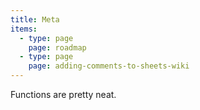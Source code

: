 ```yaml
---
title: Meta
items:
  - type: page
    page: roadmap
  - type: page
    page: adding-comments-to-sheets-wiki  
---
```


Functions are pretty neat.
